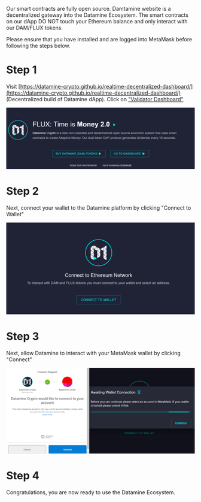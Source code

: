 Our smart contracts are fully open source. Damtamine website is a decentralized gateway into the Datamine Ecosystem. The smart contracts on our dApp DO NOT touch your Ethereum balance and only interact with our DAM/FLUX tokens.

Please ensure that you have installed and are logged into MetaMask before following the steps below.

# Step 1
Visit [https://datamine-crypto.github.io/realtime-decentralized-dashboard/](https://datamine-crypto.github.io/realtime-decentralized-dashboard/) (Decentralized build of Datamine dApp). Click on ["Validator Dashboard"](https://datamine-crypto.github.io/realtime-decentralized-dashboard/#dashboard)

![Connecting](../../helpArticles/assets/images/pngs/connectingMetamask/connecting1.png)

# Step 2
Next, connect your wallet to the Datamine platform by clicking "Connect to Wallet"

![Connecting](../../helpArticles/assets/images/pngs/connectingMetamask/connecting2.png)

# Step 3
Next, allow Datamine to interact with your MetaMask wallet by clicking "Connect"

![Connecting](../../helpArticles/assets/images/pngs/connectingMetamask/connecting3.png)

# Step 4
Congratulations, you are now ready to use the Datamine Ecosystem.